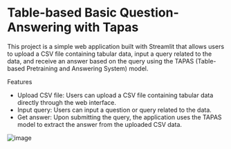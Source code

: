 # Table-based Basic Question-Answering with Tapas
This project is a simple web application built with Streamlit that allows users to upload a CSV file containing tabular data, input a query related to the data, and receive an answer based on the query using the TAPAS (Table-based Pretraining and Answering System) model.

Features
- Upload CSV file: Users can upload a CSV file containing tabular data directly through the web interface.
- Input query: Users can input a question or query related to the data.
- Get answer: Upon submitting the query, the application uses the TAPAS model to extract the answer from the uploaded CSV data.

![image](https://github.com/wannasleepforlong/Basic-Question-Answerer-distilBERT/assets/109717763/decc9ae3-2bad-4c75-8e87-09b33df71f52)
